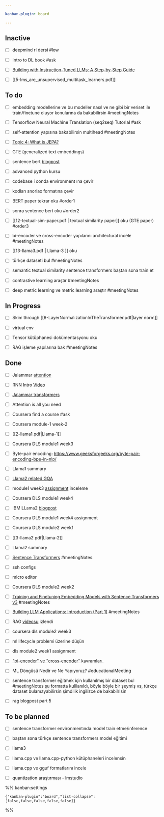 ```yaml
---

kanban-plugin: board

---
```


## Inactive

- [ ] deepmind rl dersi #low
- [ ] Intro to DL book #ask
- [ ] [Building with Instruction-Tuned LLMs: A Step-by-Step Guide](https://www.youtube.com/watch?v=eTieetk2dSw)
- [ ] [[5-lms_are_unsupervised_multitask_learners.pdf]]


## To do

- [ ] embedding modellerine ve bu modeller nasıl ve ne gibi bir veriset ile train/finetune oluyor konularına da bakabilirsin #meetingNotes
- [ ] Tensorflow Neural Machine Translation (seq2seq) Tutorial #ask
- [ ] self-attention yapısına bakabilirsin multihead #meetingNotes
- [ ] [Topic 4: What is JEPA?](https://www.turingpost.com/p/jepa)
- [ ] GTE (generalized text embeddings)
- [ ] sentence bert [blogpost](https://towardsdatascience.com/sbert-deb3d4aef8a4)
- [ ] advanced python kursu
- [ ] codebase i conda environment ına çevir
- [ ] kodları snorlax formatına çevir
- [ ] BERT paper tekrar oku #order1
- [ ] sonra sentence bert oku #order2
- [ ] [[12-textual-sim-paper.pdf | textual similarity paper]] oku (GTE paper) #order3
- [ ] bi-encoder ve cross-encoder yapılarını architectural incele #meetingNotes
- [ ] [[13-llama3.pdf | Llama-3 ]] oku
- [ ] türkçe dataseti bul #meetingNotes
- [ ] semantic textual similarity sentence transformers baştan sona train et
- [ ] contrastive learning araştır #meetingNotes
- [ ] deep metric learning ve metric learning araştır #meetingNotes


## In Progress

- [ ] Skim through [[8-LayerNormalizationInTheTransformer.pdf|layer norm]]
- [ ] virtual env
- [ ] Tensor kütüphanesi dokümentasyonu oku
- [ ] RAG işleme yapılarına bak #meetingNotes


## Done

- [ ] Jalammar [attention](https://jalammar.github.io/visualizing-neural-machine-translation-mechanics-of-seq2seq-models-with-attention/)
- [ ] RNN Intro [Video](https://www.youtube.com/watch?v=UNmqTiOnRfg)
- [ ] [Jalammar transformers](https://jalammar.github.io/illustrated-transformer/)
- [ ] Attention is all you need
- [ ] Coursera find a course #ask
- [ ] Coursera module-1 week-2
- [ ] [[2-llama1.pdf|Llama-1]]
- [ ] Coursera DLS module1 week3
- [ ] Byte-pair encoding: https://www.geeksforgeeks.org/byte-pair-encoding-bpe-in-nlp/
- [ ] Llama1 summary
- [ ] [Llama2 related GQA](https://medium.com/@raisomya360/demystifying-sliding-window-grouped-query-attention-a-simpler-approach-to-efficient-neural-6fb03b7d021f)
- [ ] module1 week3 [assignment](https://github.com/abdur75648/Deep-Learning-Specialization-Coursera/blob/main/Neural%20Networks%20and%20Deep%20Learning/Week3/Planar%20data%20classification%20with%20one%20hidden%20layer/Planar_data_classification_with_onehidden_layer_v6c.ipynb) inceleme
- [ ] Coursera DLS module1 week4
- [ ] IBM LLama2 [blogpost](https://www.ibm.com/topics/llama-2)
- [ ] Coursera DLS module1 week4 assignment
- [ ] Coursera DLS module2 week1
- [ ] [[3-llama2.pdf|Llama-2]]
- [ ] Llama2 summary
- [ ] [Sentence Transformers](https://osanseviero.github.io/hackerllama/blog/posts/sentence_embeddings/#sentence-transformers) #meetingNotes
- [ ] ssh configs
- [ ] micro editor
- [ ] Coursera DLS module2 week2
- [ ] [Training and Finetuning Embedding Models with Sentence Transformers v3](https://huggingface.co/blog/train-sentence-transformers) #meetingNotes
- [ ] [Building LLM Applications: Introduction (Part 1)](https://medium.com/@vipra_singh/building-llm-applications-introduction-part-1-1c90294b155b#4d28) #meetingNotes
- [ ] RAG [videosu](https://www.youtube.com/watch?v=tcqEUSNCn8I) izlendi
- [ ] coursera dls module2 week3
- [ ] ml lifecycle problemi üzerine düşün
- [ ] dls module2 week1 assignment
- [ ] ["bi-encoder" ve "cross-encoder" ](https://www.sbert.net/examples/applications/cross-encoder/README.html)kavramları.
- [ ] ML Döngüsü Nedir ve Ne Yapıyoruz? #educationalMeeting
- [ ] sentence transformer eğitmek için kullanılmış bir dataset bul #meetingNotes şu formatta kulllanıldı, böyle böyle bir şeymiş vs, türkçe dataset bulamayabilirsin şimdilik ingilizce de bakabilrisin
- [ ] rag blogpost part 5


## To be planned

- [ ] sentence transformer environmentında model train etme/inference
- [ ] baştan sona türkçe sentence transformers model eğitimi
- [ ] llama3
- [ ] llama.cpp ve llama.cpp-python kütüphaneleri incelensin
- [ ] llama.cpp ve gguf formatlarını incele
- [ ] quantization araştırması - lmstudio




%% kanban:settings
```
{"kanban-plugin":"board","list-collapse":[false,false,false,false,false]}
```
%%